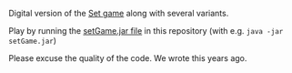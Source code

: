 Digital version of the [Set game](https://en.wikipedia.org/wiki/Set_(game)) along with several variants.

Play by running the [setGame.jar file](https://github.com/jchen5/set/blob/master/setGame.jar?raw=true) in this repository (with e.g. `java -jar setGame.jar`)

Please excuse the quality of the code. We wrote this years ago.
